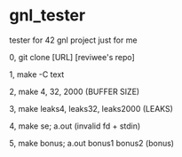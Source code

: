 # gnl_tester
tester for 42 gnl project just for me

0, git clone [URL] [reviwee's repo]

1, make -C text

2, make 4, 32, 2000						(BUFFER SIZE)

3, make leaks4, leaks32, leaks2000		(LEAKS)

4, make se; a.out						(invalid fd + stdin)

5, make bonus; a.out bonus1 bonus2		(bonus)
